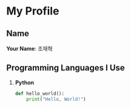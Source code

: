 # My Profile

## Name
**Your Name**: 조재혁

## Programming Languages I Use
1. **Python**
   ```python
   def hello_world():
       print("Hello, World!")
